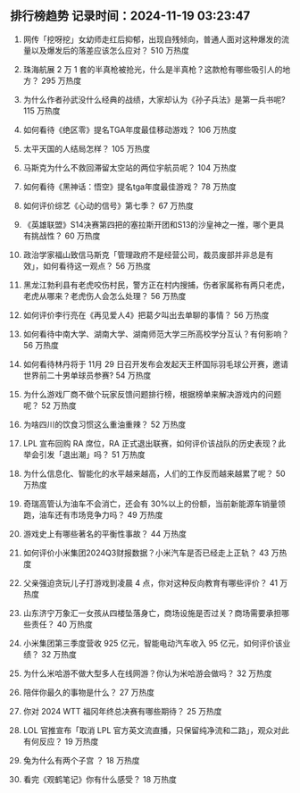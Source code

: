 
## 排行榜趋势 记录时间：2024-11-19 03:23:47
  
  1. 网传「挖呀挖」女幼师走红后抑郁，出现自残倾向，普通人面对这种爆发的流量以及爆发后的落差应该怎么应对？ 510 万热度
    
  2. 珠海航展 2 万 1 套的半真枪被抢光，什么是半真枪？这款枪有哪些吸引人的地方？ 295 万热度
    
  3. 为什么作者孙武没什么经典的战绩，大家却认为《孙子兵法》是第一兵书呢? 115 万热度
    
  4. 如何看待《绝区零》提名TGA年度最佳移动游戏？ 106 万热度
    
  5. 太平天国的人结局怎样？ 105 万热度
    
  6. 马斯克为什么不救回滞留太空站的两位宇航员呢？ 104 万热度
    
  7. 如何看待《黑神话：悟空》提名tga年度最佳游戏？ 78 万热度
    
  8. 如何评价综艺《心动的信号》第七季？ 67 万热度
    
  9. 《英雄联盟》S14决赛第四把的塞拉斯开团和S13的沙皇神之一推，哪个更具有挑战性？ 60 万热度
    
  10. 政治学家福山致信马斯克「管理政府不是经营公司，裁员废部并非总是有效」，如何看待这一观点？ 56 万热度
    
  11. 黑龙江勃利县有老虎咬伤村民，警方正在村内搜捕，伤者家属称有两只老虎，老虎从哪来？老虎伤人会怎么处理？ 56 万热度
    
  12. 如何评价李行亮在《再见爱人4》把葛夕叫出去单聊的事情？ 56 万热度
    
  13. 如何看待中南大学、湖南大学、湖南师范大学三所高校学分互认？有何影响？ 56 万热度
    
  14. 如何看待林丹将于 11月 29 日召开发布会发起天王杯国际羽毛球公开赛，邀请世界前二十男单球员参赛? 54 万热度
    
  15. 为什么游戏厂商不做个玩家反馈问题排行榜，根据榜单来解决游戏内的问题呢？ 52 万热度
    
  16. 为啥四川的饮食习惯这么重油重辣？ 52 万热度
    
  17. LPL 宣布回购 RA 席位，RA 正式退出联赛，如何评价该战队的历史表现？此举会引发「退出潮」吗？ 51 万热度
    
  18. 为什么信息化、智能化的水平越来越高，人们的工作反而越来越累了呢？ 50 万热度
    
  19. 奇瑞高管认为油车不会消亡，还会有 30%以上的份额，当前新能源车销量领跑，油车还有市场竞争力吗？ 49 万热度
    
  20. 游戏史上有哪些著名的平衡性事故？ 44 万热度
    
  21. 如何评价小米集团2024Q3财报数据？小米汽车是否已经走上正轨？ 43 万热度
    
  22. 父亲强迫贪玩儿子打游戏到凌晨 4 点，你对这种反向教育有哪些评价？ 41 万热度
    
  23. 山东济宁万象汇一女孩从四楼坠落身亡，商场设施是否过关？商场需要承担哪些责任？ 40 万热度
    
  24. 小米集团第三季度营收 925 亿元，智能电动汽车收入 95 亿元，如何评价该业绩？ 32 万热度
    
  25. 为什么米哈游不做大型多人在线网游？你认为米哈游会做吗？ 32 万热度
    
  26. 陪伴你最久的事物是什么？ 27 万热度
    
  27. 你对 2024 WTT 福冈年终总决赛有哪些期待？ 25 万热度
    
  28. LOL 官推宣布「取消 LPL 官方英文流直播，只保留纯净流和二路」，观众对此有何反应？ 19 万热度
    
  29. 兔为什么有两个子宫 ？ 18 万热度
    
  30. 看完《观鹤笔记》你有什么感受？ 18 万热度
    